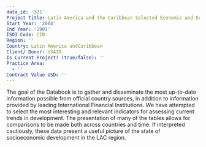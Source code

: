 ```yaml
---
data_id: '321'
Project Title: Latin America and the Caribbean Selected Economic and Social Data
Start Year: '2004'
End Year: '2001'
ISO3 Code: CIB
Region: ''
Country: Latin America andCaribbean
Client/ Donor: USAID
Is Current Project? (true/false): ''
Practice Area:
  - ''
Contract Value USD: ''
---
```

The goal of the Databook is to gather and disseminate the most up-to-date information possible from official country sources, in addition to information provided by leading International Financial Institutions. We have attempted to select the most interesting and relevant indicators for assessing current trends in development. The presentation of many of the tables allows for comparisons to be made both across countries and time. If interpreted cautiously, these data present a useful picture of the state of socioeconomic development in the LAC region.